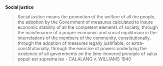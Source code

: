 **Social justice**
> Social justice means the promotion of the welfare of all the people, the adoption by the Government of measures calculated to insure economic stability of all the competent elements of society, through the maintenance of a proper economic and social equilibrium in the interrelations of the members of the community, constitutionally, through the adoption of measures legally justifiable, or extra-constitutionally, through the exercise of powers underlying the existence of all governments on the time-honored principle of salus populi est suprema lex - CALALANG  v. WILLIAMS 1940
